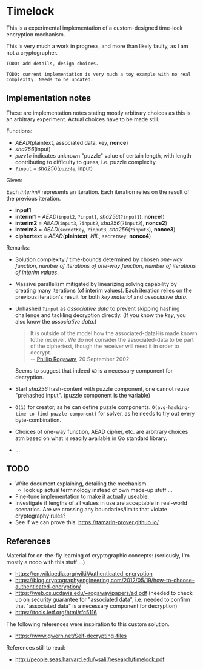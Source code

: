 # Timelock

This is a experimental implementation of a custom-designed time-lock encryption mechanism.

This is very much a work in progress, and more than likely faulty, as I am not a cryptographer.

`TODO: add details, design choices.`

`TODO: current implementation is very much a toy example with no real complexity. Needs to be updated.`

## Implementation notes

These are implementation notes stating mostly arbitrary choices as this is an arbitrary experiment. Actual choices have to be made still.

Functions:

- _AEAD_(plaintext, associated data, key, __nonce__)
- _sha256_(input)
- _`puzzle`_ indicates unknown "puzzle" value of certain length, with length contributing to difficulty to guess, i.e. puzzle complexity.
- `?input` = _sha256_(_`puzzle`_, input)

Given:

Each _interim`N`_ represents an iteration. Each iteration relies on the result of the previous iteration.

- __input1__
- __interim1__ = _AEAD_(`input2`, `?input1`, _sha256_(`?input1`), __nonce1__)
- __interim2__ = _AEAD_(`input3`, `?input2`, _sha256_(`?input2`), __nonce2__)
- __interim3__ = _AEAD_(`secretKey`, `?input3`, _sha256_(`?input3`), __nonce3__)
- __ciphertext__ = _AEAD_(__plaintext__, _NIL_, `secretKey`, __nonce4__)

Remarks:

- Solution complexity / time-bounds determined by chosen _one-way function_, _number of iterations of one-way function_, _number of iterations of interim values_.
- Massive parallelism mitigated by linearizing solving capability by creating many iterations (of interim values). Each iteration relies on the previous iteration's result for both _key material_ and _associative data_.
- Unhashed `?input` as _associative data_ to prevent skipping hashing challenge and tackling decryption directly. (If you know the _key_, you also know the _associative data_.)  
  > It is outside of the model how the associated-dataHis made known tothe receiver.  We do not consider the associated-data to be part of the ciphertext, though the receiver will need it in order to decrypt.  
  -- [Phillip Rogaway][AEAD-paper], 20 September 2002

  Seems to suggest that indeed `AD` is a necessary component for decryption.
- Start _sha256_ hash-content with puzzle component, one cannot reuse "prehashed input". (puzzle component is the variable)
- `O(1)` for creator, as he can define puzzle components. `O(avg-hashing-time-to-find-puzzle-component)` for solver, as he needs to try out every byte-combination.
- Choices of one-way function, AEAD cipher, etc. are arbitrary choices atm based on what is readily available in Go standard library.
- ...

## TODO

- Write document explaining, detailing the mechanism.
  - look up actual terminology instead of own made-up stuff ...
- Fine-tune implementation to make it actually useable.
- Investigate if lengths of all values in use are acceptable in real-world scenarios. Are we crossing any boundaries/limits that violate cryptography rules?
- See if we can prove this: https://tamarin-prover.github.io/

## References

Material for on-the-fly learning of cryptographic concepts: (seriously, I'm mostly a noob with this stuff ...)

- https://en.wikipedia.org/wiki/Authenticated_encryption
- https://blog.cryptographyengineering.com/2012/05/19/how-to-choose-authenticated-encryption/
- https://web.cs.ucdavis.edu/~rogaway/papers/ad.pdf (needed to check up on security guarantee for "associated data", i.e. needed to confirm that "associated data" is a necessary component for decryption)
- https://tools.ietf.org/html/rfc5116

The following references were inspiration to this custom solution.

- https://www.gwern.net/Self-decrypting-files

References still to read:

- http://people.seas.harvard.edu/~salil/research/timelock.pdf

[AEAD-paper]: https://web.cs.ucdavis.edu/~rogaway/papers/ad.pdf "Authenticated-Encryption with Associated-Data - Phillip Rogaway"
